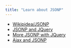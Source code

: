 ```yaml
---
title: "Learn about JSONP"
---
```


*   [Wikipidea/JSONP](https://en.wikipedia.org/wiki/JSONP)
*   [JSONP and JQuery](https://learn.jquery.com/ajax/working-with-jsonp)
*   [More JSONP with JQuery](http://api.jquery.com/jquery.getjson/#jsonp)
*   [Ajax and JSONP](http://stackoverflow.com/questions/5943630/basic-example-of-using-ajax-with-jsonp)
